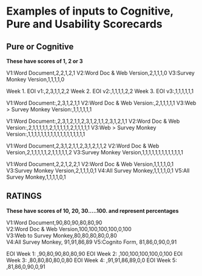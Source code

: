 # Examples of inputs to Cognitive, Pure and Usability Scorecards


## Pure or Cognitive

**These have scores of 1, 2 or 3**

V1:Word Document,2,2,1,2,1
V2:Word Doc & Web Version,2,1,1,1,0
V3:Survey Monkey Version,1,1,1,1,0



Week 1. EOI v1:,2,3,1,1,2,2
Week 2. EOI v2:,1,1,1,1,2,2
Week 3. EOI v3:,1,1,1,1,1,1



V1:Word Document:,2,3,1,2,1,1
V2:Word Doc & Web Version:,2,1,1,1,1,1
V3:Web > Survey Monkey Version:,1,1,1,1,1,1



V1:Word Document:,2,3,1,2,1,1,2,3,1,2,1,1,2,3,1,2,1,1
V2:Word Doc & Web Version:,2,1,1,1,1,1,2,1,1,1,1,1,2,1,1,1,1,1
V3:Web > Survey Monkey Version:,1,1,1,1,1,1,1,1,1,1,1,1,1,1,1,1,1,1



V1:Word Document,2,3,1,2,1,1,2,3,1,2,1,1,2
V2:Word Doc & Web Version,2,1,1,1,1,1,2,1,1,1,1,1,2
V3:Survey Monkey Version,1,1,1,1,1,1,1,1,1,1,1,1,1



V1:Word Document,2,2,1,2,2,1
V2:Word Doc & Web Version,1,1,1,1,0,1
V3:Survey Monkey Version,2,1,1,1,0,1
V4:All Survey Monkey,1,1,1,1,0,1
V5:All Survey Monkey,1,1,1,1,0,1



## RATINGS

**These have scores of 10, 20, 30.....100. and represent percentages**

V1:Word Document,90,80,90,80,80,90<br>
V2:Word Doc & Web Version,100,100,100,100,0,100<br>
V3:Web to Survey Monkey,80,80,80,80,0,80<br>
V4:All Survey Monkey, 91,91,86,89
V5:Cognito Form, 81,86,0,90,0,91


EOI Week 1: ,90,80,90,80,80,90
EOI Week 2: ,100,100,100,100,0,100
EOI Week 3: ,80,80,80,80,0,80
EOI Week 4: ,91,91,86,89,0,0
EOI Week 5: ,81,86,0,90,0,91





